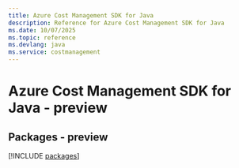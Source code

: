 ```yaml
---
title: Azure Cost Management SDK for Java
description: Reference for Azure Cost Management SDK for Java
ms.date: 10/07/2025
ms.topic: reference
ms.devlang: java
ms.service: costmanagement
---
```

# Azure Cost Management SDK for Java - preview
## Packages - preview
[!INCLUDE [packages](cost-management-index.md)]